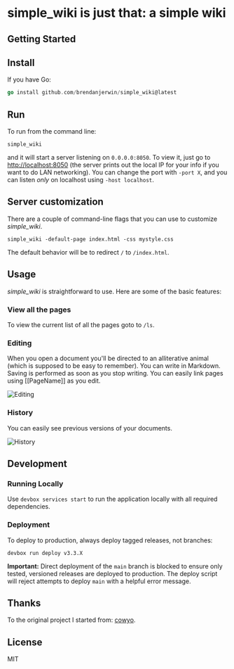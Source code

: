 # simple_wiki is just that: a simple wiki

## Getting Started

## Install

If you have Go:

```go
go install github.com/brendanjerwin/simple_wiki@latest
```

## Run

To run from the command line:

```shell
simple_wiki
```

and it will start a server listening on `0.0.0.0:8050`. To view it, just go to <http://localhost:8050> (the server prints out the local IP for your info if you want to do LAN networking). You can change the port with `-port X`, and you can listen _only_ on localhost using `-host localhost`.

## Server customization

There are a couple of command-line flags that you can use to customize _simple_wiki_.

```shell
simple_wiki -default-page index.html -css mystyle.css
```

The default behavior will be to redirect `/` to `/index.html`.

## Usage

_simple_wiki_ is straightforward to use. Here are some of the basic features:

### View all the pages

To view the current list of all the pages goto to `/ls`.

### Editing

When you open a document you'll be directed to an alliterative animal (which is supposed to be easy to remember). You can write in Markdown. Saving is performed as soon as you stop writing. You can easily link pages using [[PageName]] as you edit.

![Editing](http://i.imgur.com/vEs2U8z.gif)

### History

You can easily see previous versions of your documents.

![History](http://i.imgur.com/CxhRkyo.gif)

## Development

### Running Locally

Use `devbox services start` to run the application locally with all required dependencies.

### Deployment

To deploy to production, always deploy tagged releases, not branches:

```shell
devbox run deploy v3.3.X
```

**Important:** Direct deployment of the `main` branch is blocked to ensure only tested, versioned releases are deployed to production. The deploy script will reject attempts to deploy `main` with a helpful error message.

## Thanks

To the original project I started from: [cowyo](https://github.com/schollz/cowyo).

## License

MIT
